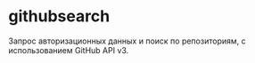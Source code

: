 # githubsearch
Запрос авторизационных данных и поиск по репозиториям, с использованием GitHub API v3.
